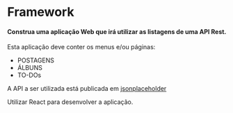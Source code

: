# Framework

#### Construa uma aplicação Web que irá utilizar as listagens de uma  API Rest.
Esta aplicação deve conter os menus e/ou páginas:
- POSTAGENS
- ÁLBUNS
- TO-DOs

A API a ser utilizada está publicada em [jsonplaceholder](https://jsonplaceholder.typicode.com/)

Utilizar React para desenvolver a aplicação.